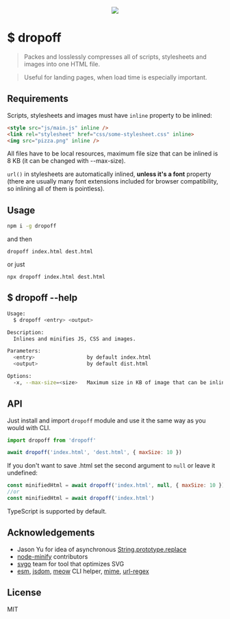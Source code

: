 <p align="center">
  <img src="https://i.imgur.com/cZ8rSzB.png">
</p>

# $ dropoff

> Packes and losslessly compresses all of scripts, stylesheets and images into one HTML file.

> Useful for landing pages, when load time is especially important.

## Requirements
Scripts, stylesheets and images must have ```inline``` property to be inlined:

```html
<style src="js/main.js" inline />
<link rel="stylesheet" href="css/some-stylesheet.css" inline>
<img src="pizza.png" inline />  
```

All files have to be local resources, maximum file size that can be inlined is 8 KB (it can be changed with --max-size).

```url()``` in stylesheets are automatically inlined, **unless it's a font** property (there are usually many font extensions included for browser compatibility, so inlining all of them is pointless).


## Usage
```sh
npm i -g dropoff
```
and then
```
dropoff index.html dest.html
```
or just
```
npx dropoff index.html dest.html
```

## $ dropoff --help
```sh
Usage:
  $ dropoff <entry> <output>

Description:
  Inlines and minifies JS, CSS and images.

Parameters:
  <entry>                 by default index.html
  <output>                by default dist.html

Options:
  -x, --max-size=<size>   Maximum size in KB of image that can be inlined. By default 8 KB.
```

## API

Just install and import ```dropoff``` module and use it the same way as you would with CLI.

```javascript
import dropoff from 'dropoff'

await dropoff('index.html', 'dest.html', { maxSize: 10 })
```
If you don't want to save .html set the second argument to ```null``` or leave it undefined:
```javascript
const minifiedHtml = await dropoff('index.html', null, { maxSize: 10 })
//or
const minifiedHtml = await dropoff('index.html')
```

TypeScript is supported by default.

## Acknowledgements
- Jason Yu
 for idea of asynchronous [String.prototype.replace](https://dev.to/ycmjason/stringprototypereplace-asynchronously-28k9)
- [node-minify](https://github.com/srod/node-minify) contributors
- [svgo](https://github.com/svg/svgo) team for tool that optimizes SVG
- [esm](https://github.com/standard-things/esm), [jsdom](https://github.com/jsdom/jsdom), [meow](https://github.com/sindresorhus/meow) CLI helper, [mime](https://github.com/broofa/mime), [url-regex](https://github.com/kevva/url-regex)

## License
MIT